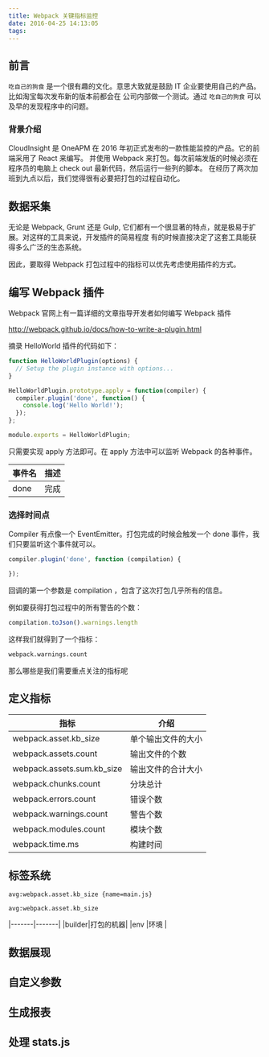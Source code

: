 ```yaml
---
title: Webpack 关键指标监控
date: 2016-04-25 14:13:05
tags:
---
```


## 前言

`吃自己的狗食` 是一个很有趣的文化。意思大致就是鼓励 IT 企业要使用自己的产品。比如淘宝每次发布新的版本前都会在
公司内部做一个测试。通过 `吃自己的狗食` 可以及早的发现程序中的问题。

### 背景介绍

CloudInsight 是 OneAPM 在 2016 年初正式发布的一款性能监控的产品。它的前端采用了 React 来编写。
并使用 Webpack 来打包。每次前端发版的时候必须在程序员的电脑上 check out 最新代码，然后运行一些列的脚本。
在经历了两次加班到九点以后，我们觉得很有必要把打包的过程自动化。

## 数据采集

无论是 Webpack, Grunt 还是 Gulp, 它们都有一个很显著的特点，就是极易于扩展。对这样的工具来说，开发插件的简易程度
有的时候直接决定了这套工具能获得多么广泛的生态系统。

因此，要取得 Webpack 打包过程中的指标可以优先考虑使用插件的方式。

## 编写 Webpack 插件

Webpack 官网上有一篇详细的文章指导开发者如何编写 Webpack 插件

http://webpack.github.io/docs/how-to-write-a-plugin.html

摘录 HelloWorld 插件的代码如下：

```js
function HelloWorldPlugin(options) {
  // Setup the plugin instance with options...
}

HelloWorldPlugin.prototype.apply = function(compiler) {
  compiler.plugin('done', function() {
    console.log('Hello World!');
  });
};

module.exports = HelloWorldPlugin;
```

只需要实现 apply 方法即可。在 apply 方法中可以监听 Webpack 的各种事件。


|事件名|描述|
|------|-----|
|done| 完成 |

### 选择时间点

Compiler 有点像一个 EventEmitter。打包完成的时候会触发一个 done 事件，我们只要监听这个事件就可以。

```js
compiler.plugin('done', function (compilation) {

});
```

回调的第一个参数是 compilation ，包含了这次打包几乎所有的信息。

例如要获得打包过程中的所有警告的个数：

```js
compilation.toJson().warnings.length
```

这样我们就得到了一个指标：

```txt
webpack.warnings.count
```

那么哪些是我们需要重点关注的指标呢

## 定义指标

| 指标  | 介绍 |
|------|------|
|webpack.asset.kb_size|单个输出文件的大小|
|webpack.assets.count|输出文件的个数|
|webpack.assets.sum.kb_size|输出文件的合计大小|
|webpack.chunks.count|分块总计|
|webpack.errors.count|错误个数|
|webpack.warnings.count|警告个数|
|webpack.modules.count|模块个数|
|webpack.time.ms|构建时间|

## 标签系统

`avg:webpack.asset.kb_size {name=main.js}`

`avg:webpack.asset.kb_size`

|-------|-------|
|builder|打包的机器|
|env    |环境     |

## 数据展现

## 自定义参数

## 生成报表

## 处理 stats.js
